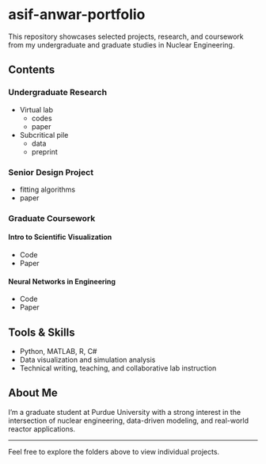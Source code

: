 # asif-anwar-portfolio

This repository showcases selected projects, research, and coursework from my undergraduate and graduate studies in Nuclear Engineering.

## Contents

### Undergraduate Research
- Virtual lab
  - codes
  - paper
- Subcritical pile
  - data
  - preprint

### Senior Design Project
- fitting algorithms
- paper
  

### Graduate Coursework
 #### **Intro to Scientific Visualization**
 - Code
 - Paper
 #### **Neural Networks in Engineering**
 - Code
 - Paper


## Tools & Skills
- Python, MATLAB, R, C#
- Data visualization and simulation analysis
- Technical writing, teaching, and collaborative lab instruction

## About Me
I’m a graduate student at Purdue University with a strong interest in the intersection of nuclear engineering, data-driven modeling, and real-world reactor applications.

---

Feel free to explore the folders above to view individual projects.
